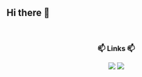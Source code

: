 ## Hi there 👋

<br>
<h3 align="center">📫 Links 📫</h3>
<div align="center">
  <a href="mailto:yanges0603@gmail.com"><img src="https://img.shields.io/badge/Gmail-d14836?style=badge&logo=Gmail&logoColor=white&link=mailto:yanges0603@gmail.com"/></a>
  <a href="https://solved.ac/yanges"><img src="http://mazassumnida.wtf/api/mini/generate_badge?boj=yanges&theme=dark"/></a>
</div>
<!--
**Yeunsuk/Yeunsuk** is a ✨ _special_ ✨ repository because its `README.md` (this file) appears on your GitHub profile.

Here are some ideas to get you started:

- 🔭 I’m currently working on ...
- 🌱 I’m currently learning ...
- 👯 I’m looking to collaborate on ...
- 🤔 I’m looking for help with ...
- 💬 Ask me about ...
- 📫 How to reach me: ...
- 😄 Pronouns: ...
- ⚡ Fun fact: ...
-->
<br>
<h3 align="center">📈status📉</h3>
![Yeunsuk's GitHub stats](https://github-readme-stats.vercel.app/api?username=Yeunsuk&show_icons=true&theme=radical)
![Top Langs](https://github-readme-stats.vercel.app/api/top-langs/?username=Yeunsuk&layout=compact)

